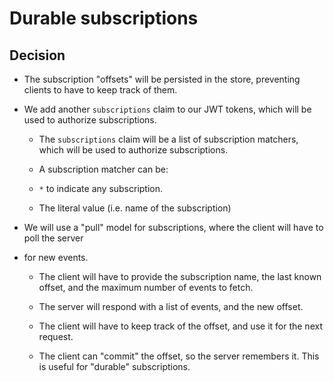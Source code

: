 # Durable subscriptions

## Decision

- The subscription "offsets" will be persisted in the store, preventing clients to have to keep
  track of them.

- We add another `subscriptions` claim to our JWT tokens, which will be used to authorize
  subscriptions.

  - The `subscriptions` claim will be a list of subscription matchers, which will be used to
    authorize subscriptions.

  - A subscription matcher can be:
  - `*` to indicate any subscription.
  - The literal value (i.e. name of the subscription)

- We will use a "pull" model for subscriptions, where the client will have to poll the server
- for new events.

  - The client will have to provide the subscription name, the last known offset, and the
    maximum number of events to fetch.

  - The server will respond with a list of events, and the new offset.

  - The client will have to keep track of the offset, and use it for the next request.
  - The client can "commit" the offset, so the server remembers it. This is useful for
    "durable" subscriptions.
